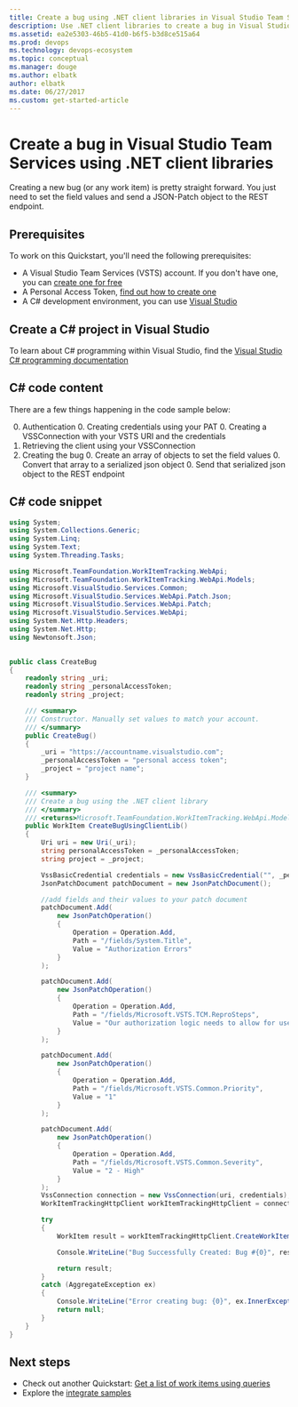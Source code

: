 ```yaml
---
title: Create a bug using .NET client libraries in Visual Studio Team Services
description: Use .NET client libraries to create a bug in Visual Studio Team Services (VSTS).
ms.assetid: ea2e5303-46b5-41d0-b6f5-b3d8ce515a64
ms.prod: devops
ms.technology: devops-ecosystem
ms.topic: conceptual
ms.manager: douge
ms.author: elbatk
author: elbatk
ms.date: 06/27/2017
ms.custom: get-started-article
---
```

# Create a bug in Visual Studio Team Services using .NET client libraries

Creating a new bug (or any work item) is pretty straight forward. You just need to set the field values and send a JSON-Patch object to the REST endpoint.

## Prerequisites
To work on this Quickstart, you'll need the following prerequisites:

* A Visual Studio Team Services (VSTS) account. If you don't have one, you can [create one for free](https://go.microsoft.com/fwlink/?LinkId=307137)
* A Personal Access Token, [find out how to create one](../get-started/authentication/PATs.md)
* A C# development environment, you can use [Visual Studio](https://www.visualstudio.com/vs/)

## Create a C# project in Visual Studio

To learn about C# programming within Visual Studio, find the [Visual Studio C# programming documentation](https://docs.microsoft.com/en-us/dotnet/csharp/programming-guide/inside-a-program/)

## C# code content
There are a few things happening in the code sample below:

0. Authentication
    0. Creating credentials using your PAT
    0. Creating a VSSConnection with your VSTS URI and the credentials
0. Retrieving the client using your VSSConnection
0. Creating the bug
    0. Create an array of objects to set the field values
    0. Convert that array to a serialized json object
    0. Send that serialized json object to the REST endpoint

## C# code snippet
```csharp
using System;
using System.Collections.Generic;
using System.Linq;
using System.Text;
using System.Threading.Tasks;

using Microsoft.TeamFoundation.WorkItemTracking.WebApi;
using Microsoft.TeamFoundation.WorkItemTracking.WebApi.Models;
using Microsoft.VisualStudio.Services.Common;
using Microsoft.VisualStudio.Services.WebApi.Patch.Json;
using Microsoft.VisualStudio.Services.WebApi.Patch;
using Microsoft.VisualStudio.Services.WebApi;
using System.Net.Http.Headers;
using System.Net.Http;
using Newtonsoft.Json;

 
public class CreateBug 
{
    readonly string _uri;
    readonly string _personalAccessToken;
    readonly string _project;

    /// <summary>
    /// Constructor. Manually set values to match your account.
    /// </summary>
    public CreateBug()
    {
        _uri = "https://accountname.visualstudio.com";
        _personalAccessToken = "personal access token";
        _project = "project name";
    }

    /// <summary>
    /// Create a bug using the .NET client library
    /// </summary>
    /// <returns>Microsoft.TeamFoundation.WorkItemTracking.WebApi.Models.WorkItem</returns>    
    public WorkItem CreateBugUsingClientLib()
    {
        Uri uri = new Uri(_uri);
        string personalAccessToken = _personalAccessToken;
        string project = _project;

        VssBasicCredential credentials = new VssBasicCredential("", _personalAccessToken);
        JsonPatchDocument patchDocument = new JsonPatchDocument();

        //add fields and their values to your patch document
        patchDocument.Add(
            new JsonPatchOperation()
            {
                Operation = Operation.Add,
                Path = "/fields/System.Title",
                Value = "Authorization Errors"
            }
        );

        patchDocument.Add(
            new JsonPatchOperation()
            {
                Operation = Operation.Add,
                Path = "/fields/Microsoft.VSTS.TCM.ReproSteps",
                Value = "Our authorization logic needs to allow for users with Microsoft accounts (formerly Live Ids) - http:// msdn.microsoft.com/en-us/library/live/hh826547.aspx"
            }
        );

        patchDocument.Add(
            new JsonPatchOperation()
            {
                Operation = Operation.Add,
                Path = "/fields/Microsoft.VSTS.Common.Priority",
                Value = "1"
            }
        );

        patchDocument.Add(
            new JsonPatchOperation()
            {
                Operation = Operation.Add,
                Path = "/fields/Microsoft.VSTS.Common.Severity",
                Value = "2 - High"
            }
        );
        VssConnection connection = new VssConnection(uri, credentials);
        WorkItemTrackingHttpClient workItemTrackingHttpClient = connection.GetClient<WorkItemTrackingHttpClient>();

        try
        {
            WorkItem result = workItemTrackingHttpClient.CreateWorkItemAsync(patchDocument, project, "Bug").Result;

            Console.WriteLine("Bug Successfully Created: Bug #{0}", result.Id);

            return result;
        }
        catch (AggregateException ex)
        {
            Console.WriteLine("Error creating bug: {0}", ex.InnerException.Message);
            return null;
        }
    }
}
```

## Next steps

* Check out another Quickstart: [Get a list of work items using queries](./work-item-quickstart.md)
* Explore the [integrate samples](../get-started/client-libraries/samples.md)
